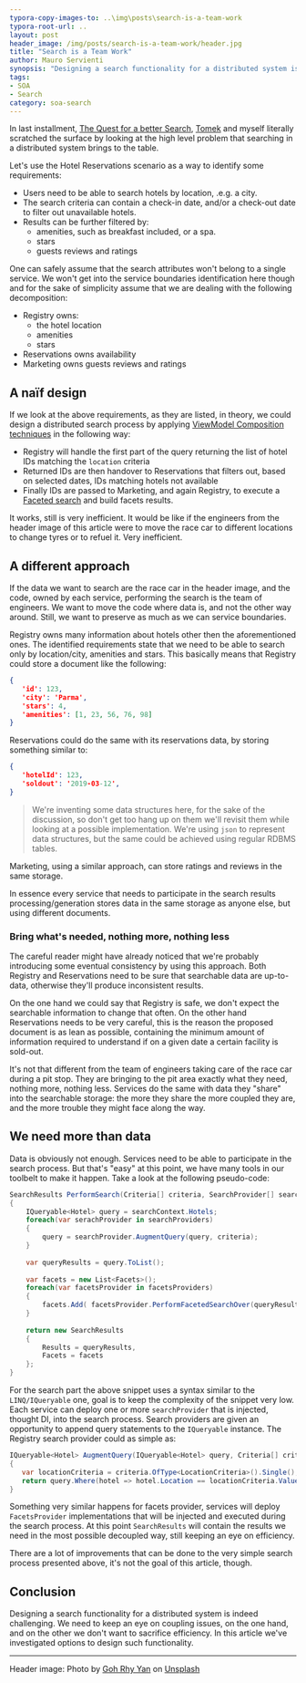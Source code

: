 ```yaml
---
typora-copy-images-to: ..\img\posts\search-is-a-team-work
typora-root-url: ..
layout: post
header_image: /img/posts/search-is-a-team-work/header.jpg
title: "Search is a Team Work"
author: Mauro Servienti
synopsis: "Designing a search functionality for a distributed system is challenging. There is the coupling threat, on the one hand, and on the other we cannot to sacrifice efficiency. There are a lot of analogies with what happens during a race car pit stop."
tags:
- SOA
- Search
category: soa-search
---
```


In last installment, [The Quest for a better Search](<https://milestone.topics.it/soa-search/2019/05/15/the-quest-for-a-better-search.html>), [Tomek](https://twitter.com/Masternak) and myself literally scratched the surface by looking at the high level problem that searching in a distributed system brings to the table.

Let's use the Hotel Reservations scenario as a way to identify some requirements:

* Users need to be able to search hotels by location, .e.g. a city.
* The search criteria can contain a check-in date, and/or a check-out date to filter out unavailable hotels.
* Results can be further filtered by:
  * amenities, such as breakfast included, or a spa. 
  * stars
  * guests reviews and ratings

One can safely assume that the search attributes won't belong to a single service. We won't get into the service boundaries identification here though and for the sake of simplicity assume that we are dealing with the following decomposition:

* Registry owns:
  * the hotel location
  * amenities
  * stars
* Reservations owns availability
* Marketing owns guests reviews and ratings

## A naïf design

If we look at the above requirements, as they are listed, in theory, we could design a distributed search process by applying [ViewModel Composition techniques](https://milestone.topics.it/categories/view-model-composition) in the following way:

* Registry will handle the first part of the query returning the list of hotel IDs matching the `location` criteria
* Returned IDs are then handover to Reservations that filters out, based on selected dates, IDs matching hotels not available
* Finally IDs are passed to Marketing, and again Registry, to execute a [Faceted search](https://en.wikipedia.org/wiki/Faceted_search) and build facets results.

It works, still is very inefficient. It would be like if the engineers from the header image of this article were to move the race car to different locations to change tyres or to refuel it. Very inefficient.

## A different approach

If the data we want to search are the race car in the header image, and the code, owned by each service, performing the search is the team of engineers. We want to move the code where data is, and not the other way around. Still, we want to preserve as much as we can service boundaries.

Registry owns many information about hotels other then the aforementioned ones. The identified requirements state that we need to be able to search only by location/city, amenities and stars. This basically means that Registry could store a document like the following:

```json
{
   'id': 123,
   'city': 'Parma',
   'stars': 4,
   'amenities': [1, 23, 56, 76, 98]
}
```

Reservations could do the same with its reservations data, by storing something similar to:

```json
{
   'hotelId': 123,
   'soldout': '2019-03-12',   
}
```

> We're inventing some data structures here, for the sake of the discussion, so don't get too hang up on them we'll revisit them while looking at a possible implementation. We're using `json` to represent data structures, but the same could be achieved using regular RDBMS tables.

Marketing, using a similar approach, can store ratings and reviews in the same storage.

In essence every service that needs to participate in the search results processing/generation stores data in the same storage as anyone else, but using different documents.

### Bring what's needed, nothing more, nothing less

The careful reader might have already noticed that we're probably introducing some eventual consistency by using this approach. Both Registry and Reservations need to be sure that searchable data are up-to-data, otherwise they'll produce inconsistent results.

On the one hand we could say that Registry is safe, we don't expect the searchable information to change that often. On the other hand Reservations needs to be very careful, this is the reason the proposed document is as lean as possible, containing the minimum amount of information required to understand if on a given date a certain facility is sold-out.

It's not that different from the team of engineers taking care of the race car during a pit stop. They are bringing to the pit area exactly what they need, nothing more, nothing less. Services do the same with data they "share" into the searchable storage: the more they share the more coupled they are, and the more trouble they might face along the way.

## We need more than data

Data is obviously not enough. Services need to be able to participate in the search process. But that's "easy" at this point, we have many tools in our toolbelt to make it happen. Take a look at the following pseudo-code:

```csharp
SearchResults PerformSearch(Criteria[] criteria, SearchProvider[] searchProviders, FacetsProvider[] facetsProviders)
{
    IQueryable<Hotel> query = searchContext.Hotels;
    foreach(var serachProvider in searchProviders)
    {
        query = searchProvider.AugmentQuery(query, criteria);
    }
    
    var queryResults = query.ToList();
    
    var facets = new List<Facets>();
    foreach(var facetsProvider in facetsProviders)
    {
        facets.Add( facetsProvider.PerformFacetedSearchOver(queryResults) );
    }
    
    return new SearchResults
    {
        Results = queryResults,
        Facets = facets
    };
}
```

For the search part the above snippet uses a syntax similar to the `LINQ/IQueryable` one, goal is to keep the complexity of the snippet very low. Each service can deploy one or more `searchProvider` that is injected, thought DI, into the search process. Search providers are given an opportunity to append query statements to the `IQueryable` instance. The Registry search provider could as simple as:

```csharp
IQueryable<Hotel> AugmentQuery(IQueryable<Hotel> query, Criteria[] criteria)
{
   var locationCriteria = criteria.OfType<LocationCriteria>().Single();
   return query.Where(hotel => hotel.Location == locationCriteria.Value);
}
```

Something very similar happens for facets provider, services will deploy `FacetsProvider` implementations that will be injected and executed during the search process. At this point `SearchResults` will contain the results we need in the most possible decoupled way, still keeping an eye on efficiency.

There are a lot of improvements that can be done to the very simple search process presented above, it's not the goal of this article, though.

## Conclusion

Designing a search functionality for a distributed system is indeed challenging. We need to keep an eye on coupling issues, on the one hand, and on the other we don't want to sacrifice efficiency. In this article we've investigated options to design such functionality.

---

Header image: Photo by [Goh Rhy Yan](https://unsplash.com/photos/eo7_DWzUxgw?utm_source=unsplash&utm_medium=referral&utm_content=creditCopyText) on [Unsplash](https://unsplash.com/search/photos/f1?utm_source=unsplash&utm_medium=referral&utm_content=creditCopyText)
